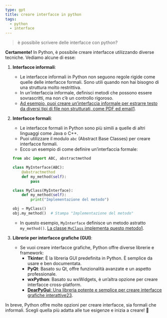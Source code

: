```yaml
---
type: gpt
title: creare interfacce in python
tags:
  - python
  - interface
---
```


>è possibile scrivere delle interfacce con python?

**Certamente!** In Python, è possibile creare interfacce utilizzando diverse tecniche. Vediamo alcune di esse:

1. **Interfacce informali**:
    
    - Le interfacce informali in Python non seguono regole rigide come quelle delle interfacce formali. Sono utili quando non hai bisogno di una struttura molto restrittiva.
    - In un’interfaccia informale, definisci metodi che possono essere sovrascritti, ma non c’è un controllo rigoroso.
    - [Ad esempio, puoi creare un’interfaccia informale per estrarre testo da diversi tipi di file non strutturati, come PDF ed email](https://realpython.com/python-interface/)[1](https://realpython.com/python-interface/).
2. **Interfacce formali**:
    
    - Le interfacce formali in Python sono più simili a quelle di altri linguaggi come Java o C++.
    - Puoi utilizzare il modulo `abc` (Abstract Base Classes) per creare interfacce formali.
    - Ecco un esempio di come definire un’interfaccia formale:
    
    ```python
    from abc import ABC, abstractmethod
    
    class MyInterface(ABC):
        @abstractmethod
        def my_method(self):
            pass
    
    class MyClass(MyInterface):
        def my_method(self):
            print("Implementazione del metodo")
    
    obj = MyClass()
    obj.my_method()  # Stampa "Implementazione del metodo"
    ```
    
    - In questo esempio, `MyInterface` definisce un metodo astratto `my_method()`. [La classe `MyClass` implementa questo metodo](https://realpython.com/python-interface/)[1](https://realpython.com/python-interface/).
3. **Librerie per interfacce grafiche (GUI)**:
    
    - Se vuoi creare interfacce grafiche, Python offre diverse librerie e framework:
        - **Tkinter**: È la libreria GUI predefinita in Python. È semplice da usare e ben documentata.
        - **PyQt**: Basato su Qt, offre funzionalità avanzate e un aspetto professionale.
        - **wxPython**: Basato su wxWidgets, è un’altra opzione per creare interfacce cross-platform.
        - [**DearPyGui**: Una libreria potente e semplice per creare interfacce grafiche interattive](https://realpython.com/python-interface/)[2](https://www.html.it/pag/15623/gui/)[3](https://www.guidapython.it/interfacce-grafiche-in-python/).

In breve, Python offre molte opzioni per creare interfacce, sia formali che informali. Scegli quella più adatta alle tue esigenze e inizia a creare! 🚀